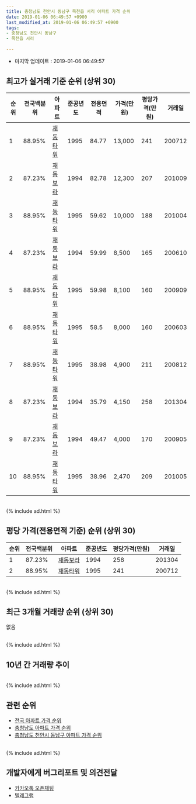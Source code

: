 ```yaml
---
title: 충청남도 천안시 동남구 목천읍 서리 아파트 가격 순위
date: 2019-01-06 06:49:57 +0900
last_modified_at: 2019-01-06 06:49:57 +0900
tags:
- 충청남도 천안시 동남구
- 목천읍 서리

---
```


* 마지막 업데이트 : 2019-01-06 06:49:57

## 최고가 실거래 기준 순위 (상위 30)


|순위|전국백분위|아파트|준공년도|전용면적|가격(만원)|평당가격(만원)|거래일|
|---|---|---|---|---|---|---|---|
|1|88.95%|[재동타워](https://search.naver.com/search.naver?query=%EC%B6%A9%EC%B2%AD%EB%82%A8%EB%8F%84+%EC%B2%9C%EC%95%88%EC%8B%9C+%EB%8F%99%EB%82%A8%EA%B5%AC+%EB%AA%A9%EC%B2%9C%EC%9D%8D+%EC%84%9C%EB%A6%AC+%EC%9E%AC%EB%8F%99%ED%83%80%EC%9B%8C)|1995|84.77|13,000|241|200712|
|2|87.23%|[재동보라](https://search.naver.com/search.naver?query=%EC%B6%A9%EC%B2%AD%EB%82%A8%EB%8F%84+%EC%B2%9C%EC%95%88%EC%8B%9C+%EB%8F%99%EB%82%A8%EA%B5%AC+%EB%AA%A9%EC%B2%9C%EC%9D%8D+%EC%84%9C%EB%A6%AC+%EC%9E%AC%EB%8F%99%EB%B3%B4%EB%9D%BC)|1994|82.78|12,300|207|201009|
|3|88.95%|[재동타워](https://search.naver.com/search.naver?query=%EC%B6%A9%EC%B2%AD%EB%82%A8%EB%8F%84+%EC%B2%9C%EC%95%88%EC%8B%9C+%EB%8F%99%EB%82%A8%EA%B5%AC+%EB%AA%A9%EC%B2%9C%EC%9D%8D+%EC%84%9C%EB%A6%AC+%EC%9E%AC%EB%8F%99%ED%83%80%EC%9B%8C)|1995|59.62|10,000|188|201004|
|4|87.23%|[재동보라](https://search.naver.com/search.naver?query=%EC%B6%A9%EC%B2%AD%EB%82%A8%EB%8F%84+%EC%B2%9C%EC%95%88%EC%8B%9C+%EB%8F%99%EB%82%A8%EA%B5%AC+%EB%AA%A9%EC%B2%9C%EC%9D%8D+%EC%84%9C%EB%A6%AC+%EC%9E%AC%EB%8F%99%EB%B3%B4%EB%9D%BC)|1994|59.99|8,500|165|200610|
|5|88.95%|[재동타워](https://search.naver.com/search.naver?query=%EC%B6%A9%EC%B2%AD%EB%82%A8%EB%8F%84+%EC%B2%9C%EC%95%88%EC%8B%9C+%EB%8F%99%EB%82%A8%EA%B5%AC+%EB%AA%A9%EC%B2%9C%EC%9D%8D+%EC%84%9C%EB%A6%AC+%EC%9E%AC%EB%8F%99%ED%83%80%EC%9B%8C)|1995|59.98|8,100|160|200909|
|6|88.95%|[재동타워](https://search.naver.com/search.naver?query=%EC%B6%A9%EC%B2%AD%EB%82%A8%EB%8F%84+%EC%B2%9C%EC%95%88%EC%8B%9C+%EB%8F%99%EB%82%A8%EA%B5%AC+%EB%AA%A9%EC%B2%9C%EC%9D%8D+%EC%84%9C%EB%A6%AC+%EC%9E%AC%EB%8F%99%ED%83%80%EC%9B%8C)|1995|58.5|8,000|160|200603|
|7|88.95%|[재동타워](https://search.naver.com/search.naver?query=%EC%B6%A9%EC%B2%AD%EB%82%A8%EB%8F%84+%EC%B2%9C%EC%95%88%EC%8B%9C+%EB%8F%99%EB%82%A8%EA%B5%AC+%EB%AA%A9%EC%B2%9C%EC%9D%8D+%EC%84%9C%EB%A6%AC+%EC%9E%AC%EB%8F%99%ED%83%80%EC%9B%8C)|1995|38.98|4,900|211|200812|
|8|87.23%|[재동보라](https://search.naver.com/search.naver?query=%EC%B6%A9%EC%B2%AD%EB%82%A8%EB%8F%84+%EC%B2%9C%EC%95%88%EC%8B%9C+%EB%8F%99%EB%82%A8%EA%B5%AC+%EB%AA%A9%EC%B2%9C%EC%9D%8D+%EC%84%9C%EB%A6%AC+%EC%9E%AC%EB%8F%99%EB%B3%B4%EB%9D%BC)|1994|35.79|4,150|258|201304|
|9|87.23%|[재동보라](https://search.naver.com/search.naver?query=%EC%B6%A9%EC%B2%AD%EB%82%A8%EB%8F%84+%EC%B2%9C%EC%95%88%EC%8B%9C+%EB%8F%99%EB%82%A8%EA%B5%AC+%EB%AA%A9%EC%B2%9C%EC%9D%8D+%EC%84%9C%EB%A6%AC+%EC%9E%AC%EB%8F%99%EB%B3%B4%EB%9D%BC)|1994|49.47|4,000|170|200905|
|10|88.95%|[재동타워](https://search.naver.com/search.naver?query=%EC%B6%A9%EC%B2%AD%EB%82%A8%EB%8F%84+%EC%B2%9C%EC%95%88%EC%8B%9C+%EB%8F%99%EB%82%A8%EA%B5%AC+%EB%AA%A9%EC%B2%9C%EC%9D%8D+%EC%84%9C%EB%A6%AC+%EC%9E%AC%EB%8F%99%ED%83%80%EC%9B%8C)|1995|38.96|2,470|209|201005|


<br>
{% include ad.html %}
<br>

## 평당 가격(전용면적 기준) 순위 (상위 30)


|순위|전국백분위|아파트|준공년도|평당가격(만원)|거래일|
|---|---|---|---|---|---|
|1|87.23%|[재동보라](https://search.naver.com/search.naver?query=%EC%B6%A9%EC%B2%AD%EB%82%A8%EB%8F%84+%EC%B2%9C%EC%95%88%EC%8B%9C+%EB%8F%99%EB%82%A8%EA%B5%AC+%EB%AA%A9%EC%B2%9C%EC%9D%8D+%EC%84%9C%EB%A6%AC+%EC%9E%AC%EB%8F%99%EB%B3%B4%EB%9D%BC)|1994|258|201304|
|2|88.95%|[재동타워](https://search.naver.com/search.naver?query=%EC%B6%A9%EC%B2%AD%EB%82%A8%EB%8F%84+%EC%B2%9C%EC%95%88%EC%8B%9C+%EB%8F%99%EB%82%A8%EA%B5%AC+%EB%AA%A9%EC%B2%9C%EC%9D%8D+%EC%84%9C%EB%A6%AC+%EC%9E%AC%EB%8F%99%ED%83%80%EC%9B%8C)|1995|241|200712|


<br>
{% include ad.html %}
<br>

## 최근 3개월 거래량 순위 (상위 30)

없음

<br>
{% include ad.html %}
<br>

## 10년 간 거래량 추이


<div style="width:100%;">
    <canvas id="deal_progress" height="250"></canvas>
</div>

<script>
new Chart(document.getElementById("deal_progress"), {
    type: 'line',
    data: {
        labels: ['200901','200902','200903','200904','200905','200906','200907','200908','200909','200910','200911','200912','201001','201002','201003','201004','201005','201006','201007','201008','201009','201010','201011','201012','201101','201102','201103','201104','201105','201106','201107','201108','201109','201110','201111','201112','201201','201202','201203','201204','201205','201206','201207','201208','201209','201210','201211','201212','201301','201302','201303','201304','201305','201306','201307','201308','201309','201310','201311','201312','201401','201402','201403','201404','201405','201406','201407','201408','201409','201410','201411','201412','201501','201502','201503','201504','201505','201506','201507','201508','201509','201510','201511','201512','201601','201602','201603','201604','201605','201606','201607','201608','201609','201610','201611','201612','201701','201702','201703','201704','201705','201706','201707','201708','201709','201710','201711','201712','201801','201802','201803','201804','201805','201806','201807','201808','201809','201810','201811','201812','201901'],
        datasets: [{
            label: '실거래 수',
            pointRadius: 1,
            data: [0, 3, 0, 1, 2, 1, 2, 0, 2, 2, 0, 0, 2, 1, 0, 3, 3, 0, 2, 2, 5, 0, 2, 0, 3, 3, 2, 1, 1, 4, 0, 3, 6, 2, 0, 1, 2, 3, 3, 0, 2, 1, 2, 1, 2, 2, 2, 1, 0, 1, 0, 6, 6, 1, 1, 0, 4, 1, 2, 2, 0, 3, 1, 2, 2, 0, 4, 3, 1, 2, 1, 3, 3, 0, 1, 2, 2, 4, 1, 0, 1, 0, 1, 3, 1, 1, 1, 1, 2, 0, 0, 1, 0, 0, 0, 6, 2, 0, 1, 0, 1, 0, 0, 0, 1, 1, 0, 0, 0, 0, 1, 2, 1, 1, 0, 1, 1, 0, 0, 0, 0],
            borderColor: "rgba(255, 201, 14, 1)",
            backgroundColor: "rgba(255, 201, 14, 0.5)",
            fill: true,
        }]
    },
    options: {
        responsive: true,
        title: {
            display: true,
            text: '10년간 거래량 추이'
        },
        tooltips: {
            mode: 'index',
            intersect: false,
        },
        hover: {
            mode: 'nearest',
            intersect: true
        },
        scales: {
            xAxes: [{
                display: true,
                scaleLabel: {
                    display: true,
                    labelString: '년/월'
                }
            }],
            yAxes: [{
                display: true,
                ticks: {
                    suggestedMin: 0,
                },
                scaleLabel: {
                    display: true,
                    labelString: '실거래 수'
                }
            }]
        }
    }
});

</script>


<br>
{% include ad.html %}
<br>

## 관련 순위

- [전국 아파트 가격 순위](https://inasie.github.io/apt-ranking/전국)
- [충청남도 아파트 가격 순위](https://inasie.github.io/apt-ranking/충청남도)
- [충청남도 천안시 동남구 아파트 가격 순위](https://inasie.github.io/apt-ranking/충청남도-천안시-동남구)


<br>
{% include ad.html %}
<br>

## 개발자에게 버그리포트 및 의견전달

- [카카오톡 오픈채팅](https://open.kakao.com/o/gLJUAP4)
- [텔레그램](https://t.me/inasie)

